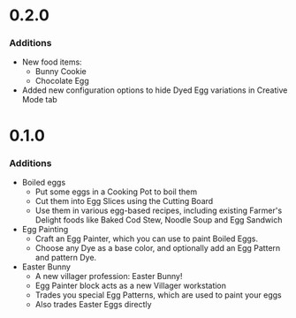 # 0.2.0
### Additions
- New food items:
  - Bunny Cookie
  - Chocolate Egg
- Added new configuration options to hide Dyed Egg variations in Creative Mode tab

# 0.1.0
### Additions
- Boiled eggs
  - Put some eggs in a Cooking Pot to boil them
  - Cut them into Egg Slices using the Cutting Board
  - Use them in various egg-based recipes, including existing Farmer's Delight foods like Baked Cod Stew, Noodle Soup and Egg Sandwich
- Egg Painting
  - Craft an Egg Painter, which you can use to paint Boiled Eggs.
  - Choose any Dye as a base color, and optionally add an Egg Pattern and pattern Dye.
- Easter Bunny
  - A new villager profession: Easter Bunny!
  - Egg Painter block acts as a new Villager workstation
  - Trades you special Egg Patterns, which are used to paint your eggs
  - Also trades Easter Eggs directly